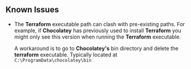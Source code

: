 ## Known Issues

* The **Terraform** executable path can clash with pre-existing paths. 
  For example, if **Chocolatey** has previously used to install **Terraform** you might only see this version when running the **Terraform** executable.

  A workaround is to go to **Chocolatey's** bin directory and delete the **terraform** executable. Typically located at `C:\ProgramData\chocolatey\bin`